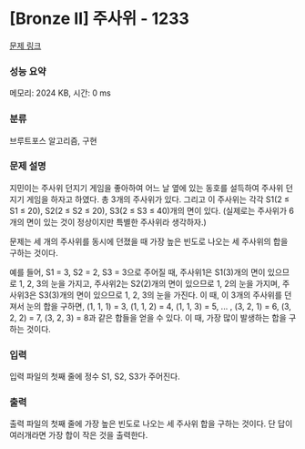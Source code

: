 # [Bronze II] 주사위 - 1233 

[문제 링크](https://www.acmicpc.net/problem/1233) 

### 성능 요약

메모리: 2024 KB, 시간: 0 ms

### 분류

브루트포스 알고리즘, 구현

### 문제 설명

<p>지민이는 주사위 던지기 게임을 좋아하여 어느 날 옆에 있는 동호를 설득하여 주사위 던지기 게임을 하자고 하였다. 총 3개의 주사위가 있다. 그리고 이 주사위는 각각 S1(2 ≤ S1 ≤ 20), S2(2 ≤ S2 ≤ 20), S3(2 ≤ S3 ≤ 40)개의 면이 있다. (실제로는 주사위가 6개의 면이 있는 것이 정상이지만 특별한 주사위라 생각하자.)</p>

<p>문제는 세 개의 주사위를 동시에 던졌을 때 가장 높은 빈도로 나오는 세 주사위의 합을 구하는 것이다.</p>

<p>예를 들어, S1 = 3, S2 = 2, S3 = 3으로 주어질 때, 주사위1은 S1(3)개의 면이 있으므로 1, 2, 3의 눈을 가지고, 주사위2는 S2(2)개의 면이 있으므로 1, 2의 눈을 가지며, 주사위3은 S3(3)개의 면이 있으므로 1, 2, 3의 눈을 가진다. 이 때, 이 3개의 주사위를 던져서 눈의 합을 구하면, (1, 1, 1) = 3, (1, 1, 2) = 4, (1, 1, 3) = 5, ... , (3, 2, 1) = 6, (3, 2, 2) = 7, (3, 2, 3) = 8과 같은 합들을 얻을 수 있다. 이 때, 가장 많이 발생하는 합을 구하는 것이다.</p>

### 입력 

 <p>입력 파일의 첫째 줄에 정수 S1, S2, S3가 주어진다.</p>

### 출력 

 <p>출력 파일의 첫째 줄에 가장 높은 빈도로 나오는 세 주사위 합을 구하는 것이다. 단 답이 여러개라면 가장 합이 작은 것을 출력한다.</p>

